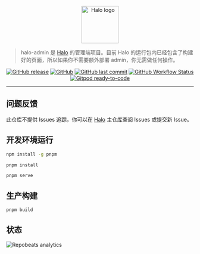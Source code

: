<p align="center">
    <a href="https://halo.run" target="_blank" rel="noopener noreferrer">
        <img width="100" src="https://halo.run/logo" alt="Halo logo" />
    </a>
</p>

> halo-admin 是 [Halo](https://github.com/halo-dev/halo) 的管理端项目。目前 Halo 的运行包内已经包含了构建好的页面，所以如果你不需要额外部署 admin，你无需做任何操作。

<p align="center">
<a href="https://github.com/halo-dev/halo-admin/releases"><img alt="GitHub release" src="https://img.shields.io/github/release/halo-dev/halo-admin.svg?style=flat-square" /></a>
<a href="https://github.com/halo-dev/halo-admin/blob/master/LICENSE"><img alt="GitHub" src="https://img.shields.io/github/license/halo-dev/halo-admin?style=flat-square"></a>
<a href="https://github.com/halo-dev/halo-admin/commits"><img alt="GitHub last commit" src="https://img.shields.io/github/last-commit/halo-dev/halo-admin.svg?style=flat-square"></a>
<a href="https://github.com/halo-dev/halo-admin/actions"><img alt="GitHub Workflow Status" src="https://img.shields.io/github/workflow/status/halo-dev/halo-admin/Halo%20Admin%20CI?style=flat-square"/></a>
<a href="https://gitpod.io/#https://github.com/halo-dev/halo-admin"><img alt="Gitpod ready-to-code" src="https://img.shields.io/badge/Gitpod-ready--to--code-blue?logo=gitpod&style=flat-square"/></a>
</p>

------------------------------

## 问题反馈

此仓库不提供 Issues 追踪，你可以在 [Halo](https://github.com/halo-dev/halo/issues) 主仓库查阅 Issues 或提交新 Issue。

## 开发环境运行

```bash
npm install -g pnpm
```

```bash
pnpm install 
```

```bash
pnpm serve
```

## 生产构建

```bash
pnpm build
```

## 状态

![Repobeats analytics](https://repobeats.axiom.co/api/embed/9ae12e8e0b9ed7df1b5364169186544d89c1c6bc.svg "Repobeats analytics image")
